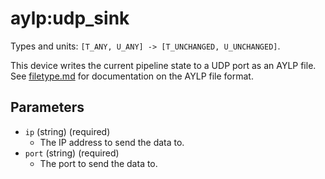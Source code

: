 aylp:udp_sink
=============

Types and units: `[T_ANY, U_ANY] -> [T_UNCHANGED, U_UNCHANGED]`.

This device writes the current pipeline state to a UDP port as an AYLP file. See
[filetype.md](../filetype.md) for documentation on the AYLP file format.

Parameters
----------

- `ip` (string) (required)
  - The IP address to send the data to.
- `port` (string) (required)
  - The port to send the data to.

